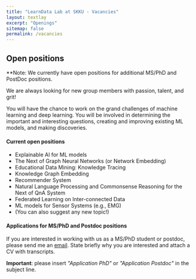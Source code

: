 ```yaml
---
title: "LearnData Lab at SKKU - Vacancies"
layout: textlay
excerpt: "Openings"
sitemap: false
permalink: /vacancies
---
```


## Open positions

**Note: We currently have open positions for additional MS/PhD and PostDoc positions.
<!-- Take a look at the [veni fellowship](https://www.nwo.nl/en/calls/nwo-talent-programme-veni-science-domain) or the Marie Curie fellowship (currently closed, next deadline probably Fall 2021, [here is last years call]({{ site.baseurl }}/downloads/h2020-wp1820-msca_en.pdf)).**
 -->

We are always looking for new group members with passion, talent, and grit!

You will have the chance to work on the grand challenges of machine learning and deep learning. You will be involved in determining the important and interesting questions, creating and improving existing ML models, and making discoveries.

#### Current open positions

- Explainable AI for ML models
- The Next of Graph Neural Networks (or Network Embedding)
- Educational Data Mining: Knowledge Tracing
- Knowledge Graph Embedding
- Recommender System
- Natural Language Processing and Commonsense Reasoning for the Next of QnA System
- Federated Learning on Inter-connected Data
- ML models for Sensor Systems (e.g., EMG)
- (You can also suggest any new topic!)

<!-- You find the current job openings here:
[Opening 1]({{ site.baseurl }}/downloads/GeneralPostdoc_2019_v01.pdf),
[Opening 2]({{ site.baseurl }}/downloads/PPMS_PhD_2019_v01.pdf).
 -->
<!-- It might be interesting to look at some past job advertisements. While the projects keep changing, the themes are still roughly the same. You can download them [here]({{ site.baseurl }}/downloads/PD.pdf), [here]({{ site.baseurl }}/downloads/PHD1.pdf), or [here]({{ site.baseurl }}/downloads/PHD2.pdf). -->

#### Applications for MS/PhD and Postdoc positions
If you are interested in working with us as a MS/PhD student or postdoc, please send me an [email](mailto:hogunpark@g.skku.edu). State briefly why you are interested and attach a CV with transcripts. 

**Important**: please insert _"Application PhD"_ or _"Application Postdoc"_ in the subject line. 

<br />



<!-- 
<figure>
<img src="{{ site.url }}{{ site.baseurl }}/images/picpic/Gallery/DSC_0696.jpg" width="95%">
</figure> -->
